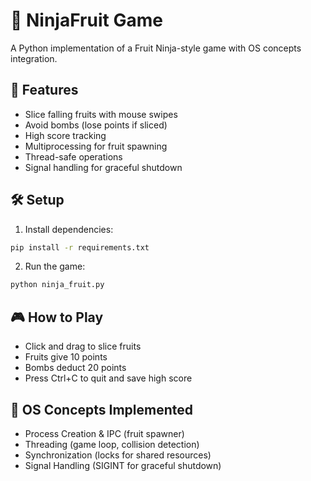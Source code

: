 # 🥷 NinjaFruit Game

A Python implementation of a Fruit Ninja-style game with OS concepts integration.

## 🚀 Features

- Slice falling fruits with mouse swipes
- Avoid bombs (lose points if sliced)
- High score tracking
- Multiprocessing for fruit spawning
- Thread-safe operations
- Signal handling for graceful shutdown

## 🛠️ Setup

1. Install dependencies:

```bash
pip install -r requirements.txt
```

2. Run the game:

```bash
python ninja_fruit.py
```

## 🎮 How to Play

- Click and drag to slice fruits
- Fruits give 10 points
- Bombs deduct 20 points
- Press Ctrl+C to quit and save high score

## 🧠 OS Concepts Implemented

- Process Creation & IPC (fruit spawner)
- Threading (game loop, collision detection)
- Synchronization (locks for shared resources)
- Signal Handling (SIGINT for graceful shutdown)
